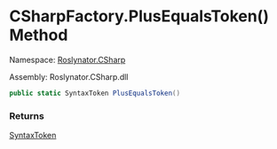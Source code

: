 # CSharpFactory\.PlusEqualsToken\(\) Method

Namespace: [Roslynator.CSharp](../../README.md)

Assembly: Roslynator\.CSharp\.dll

```csharp
public static SyntaxToken PlusEqualsToken()
```

### Returns

[SyntaxToken](https://docs.microsoft.com/en-us/dotnet/api/microsoft.codeanalysis.syntaxtoken)

